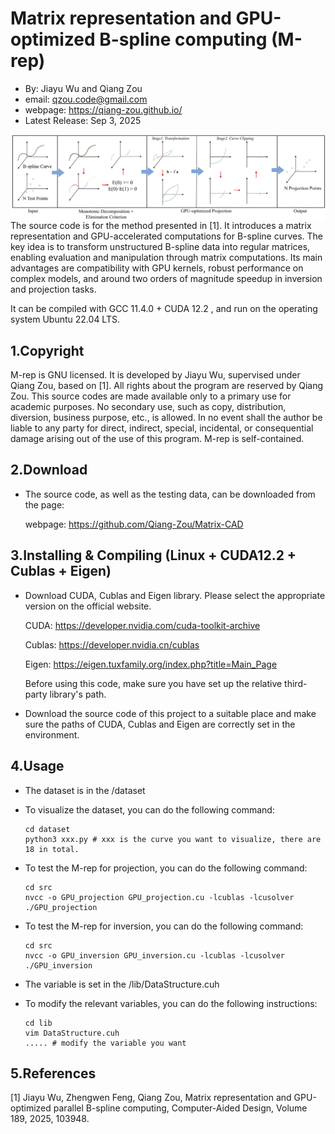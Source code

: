 # Matrix representation and GPU-optimized B-spline computing (M-rep)

- By: Jiayu Wu and Qiang Zou
-  email: qzou.code@gmail.com
- webpage: https://qiang-zou.github.io/
- Latest Release: Sep 3, 2025

<img align="left" src="M-rep_pipeline.png"> 
<br />

The source code is for the method presented in [1]. It introduces a matrix representation and GPU-accelerated computations for B-spline curves. The key idea is to transform unstructured B-spline data into regular matrices, enabling evaluation and manipulation through matrix computations. Its main advantages are compatibility with GPU kernels, robust performance on complex models, and around two orders of magnitude speedup in inversion and projection tasks.

It can be compiled with GCC 11.4.0 + CUDA 12.2 , and run on the operating system Ubuntu 22.04 LTS. 


1.Copyright
-----------
M-rep is GNU licensed. It is developed by Jiayu Wu, supervised under Qiang Zou, based on [1]. All rights about the program are reserved by Qiang Zou. This source codes are made available only to a primary use for academic purposes. No secondary use, such as copy, distribution, diversion, business purpose, etc., is allowed. In no event shall the author be liable to any party for direct, indirect, special, incidental, or consequential damage arising out of the use of this program. M-rep is self-contained. 


2.Download
----------

- The source code, as well as the testing data, can be downloaded from the page: 
  
  webpage: https://github.com/Qiang-Zou/Matrix-CAD


3.Installing & Compiling (Linux + CUDA12.2 + Cublas + Eigen)
-------------------------------------------

- Download CUDA, Cublas and Eigen library. Please select the appropriate version on the official website.

  CUDA: https://developer.nvidia.com/cuda-toolkit-archive

  Cublas: https://developer.nvidia.cn/cublas

  Eigen: https://eigen.tuxfamily.org/index.php?title=Main_Page

  Before using this code, make sure you have set up the relative third-party library's path.

- Download the source code of this project to a suitable place and make sure the paths of CUDA, Cublas and Eigen are correctly set in the environment. 

4.Usage
-------

- The dataset is in the /dataset

- To visualize the dataset, you can do the following command:

  ```
  cd dataset
  python3 xxx.py # xxx is the curve you want to visualize, there are 18 in total.
  ```

- To test the M-rep for projection, you can do the following command:

  ```
  cd src
  nvcc -o GPU_projection GPU_projection.cu -lcublas -lcusolver
  ./GPU_projection
  ```

- To test the M-rep for inversion, you can do the following command:

  ```
  cd src
  nvcc -o GPU_inversion GPU_inversion.cu -lcublas -lcusolver
  ./GPU_inversion
  ```

- The variable is set in the /lib/DataStructure.cuh

- To modify the relevant variables, you can do the following instructions:

  ```
  cd lib
  vim DataStructure.cuh
  ..... # modify the variable you want
  ```


5.References
-------------
[1] Jiayu Wu, Zhengwen Feng, Qiang Zou, Matrix representation and GPU-optimized parallel B-spline computing, Computer-Aided Design, Volume 189, 2025, 103948.

